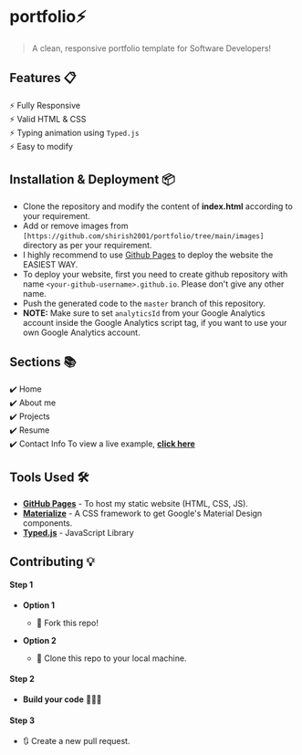 # portfolio⚡️
> A clean, responsive portfolio template for Software Developers!
## Features 📋
⚡️ Fully Responsive\
⚡️ Valid HTML & CSS\
⚡️ Typing animation using `Typed.js`\
⚡️ Easy to modify
## Installation & Deployment 📦
- Clone the repository and modify the content of <b>index.html</b> according to your requirement.
- Add or remove images from `[https://github.com/shirish2001/portfolio/tree/main/images]` directory as per your requirement.
- I highly recommend to use [Github Pages](https://create-react-app.dev/docs/deployment/#github-pages) to deploy the website the EASIEST WAY.
- To deploy your website, first you need to create github repository with name `<your-github-username>.github.io`. Please don't give any other name.
- Push the generated code to the `master` branch of this repository.
- <b>NOTE:</b> Make sure to set `analyticsId` from your Google Analytics account inside the Google Analytics script tag, if you want to use your own Google Analytics account.

## Sections 📚
✔️ Home\
✔️ About me\
✔️ Projects \
✔️ Resume\
✔️ Contact Info
To view a live example, **[click here](http://127.0.0.1:5502/)**

## Tools Used 🛠️
* [<b>GitHub Pages</b>](https://create-react-app.dev/docs/deployment/#github-pages) - To host my static website (HTML, CSS, JS).
* [<b>Materialize</b>](https://materializecss.com/) - A CSS framework to get Google's Material Design components.
* [<b>Typed.js</b>](https://mattboldt.com/demos/typed-js/) - JavaScript Library

## Contributing 💡
#### Step 1

- **Option 1**
    - 🍴 Fork this repo!

- **Option 2**
    - 👯 Clone this repo to your local machine.


#### Step 2

- **Build your code** 🔨🔨🔨

#### Step 3

- 🔃 Create a new pull request.


